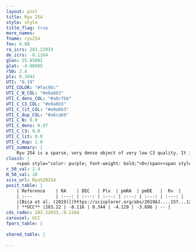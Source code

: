 ```yaml
---
layout: post
title: Ryu 254
style: style
title_flag: true
more_names: 
fname: ryu254
fov: 0.08
ra_icrs: 283.22033
de_icrs: -8.1164
glon: 25.85002
glat: -4.00985
r50: 2.4
plx: 0.3442
UTI: "0.19"
UTI_COLOR: "#fac9bc"
UTI_C_N_COL: "#e0a6b3"
UTI_C_dens_COL: "#a8cfbb"
UTI_C_C3_COL: "#e0a6b3"
UTI_C_lit_COL: "#e0a6b3"
UTI_C_dup_COL: "#a6cab9"
UTI_C_N: 0.0
UTI_C_dens: 0.97
UTI_C_C3: 0.0
UTI_C_lit: 0.0
UTI_C_dup: 1.0
UTI_summary: |
    Ryu 254 is a sparse, very dense object of very low C3 quality. It is rarely studied in the literature, with no articles listed in the last 6 years.<br><br><span style="color: #99180f; font-weight: bold;">Warning: </span>contains less than 25 stars with <i>P>0.5</i> estimated.
class3: |
    <span style="color: purple; font-weight: bold;">D</span><span style="color: purple; font-weight: bold;">D</span>
r_50_val: 2.4
N_50_val: 20
scix_url: Ryu%20254
posit_table: |
    | Reference    | RA    | DEC   | Plx  | pmRA  | pmDE   |  Rv  |
    | :---         | :---: | :---: | :---: | :---: | :---: | :---: |
    |[Bica et al. (2019)](https://scixplorer.org/abs/2019AJ....157...12B) | 283.22 | -8.117 | -- | -- | -- | -- |
    | **UCC** |283.22 | -8.116 | 0.344 | -4.129 | -3.696 | -- | 
cds_radec: 283.22033,-8.1164
carousel: UCC
fpars_table: |
    
shared_table: |
    
---
```

